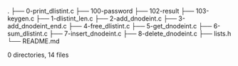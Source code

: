 .
├── 0-print_dlistint.c
├── 100-password
├── 102-result
├── 103-keygen.c
├── 1-dlistint_len.c
├── 2-add_dnodeint.c
├── 3-add_dnodeint_end.c
├── 4-free_dlistint.c
├── 5-get_dnodeint.c
├── 6-sum_dlistint.c
├── 7-insert_dnodeint.c
├── 8-delete_dnodeint.c
├── lists.h
└── README.md

0 directories, 14 files
